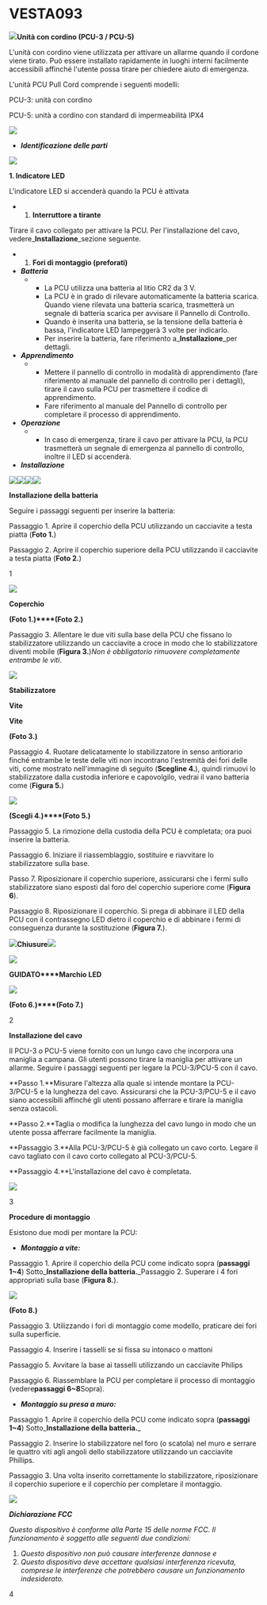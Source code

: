 # VESTA093

![](<.gitbook/assets/0 (39).png>)**Unità con cordino (PCU-3 / PCU-5)**

L'unità con cordino viene utilizzata per attivare un allarme quando il cordone viene tirato. Può essere installato rapidamente in luoghi interni facilmente accessibili affinché l'utente possa tirare per chiedere aiuto di emergenza.

L'unità PCU Pull Cord comprende i seguenti modelli:

PCU-3: unità con cordino

PCU-5: unità a cordino con standard di impermeabilità IPX4

![](<.gitbook/assets/1 (45).png>)

-   _**Identificazione delle parti**_

![](<.gitbook/assets/2 (52).png>)

**1. Indicatore LED**

L'indicatore LED si accenderà quando la PCU è attivata

-   1.  **Interruttore a tirante**

Tirare il cavo collegato per attivare la PCU. Per l'installazione del cavo, vedere_**Installazione**_sezione seguente.

-   1.  **Fori di montaggio (preforati)**
-   _**Batteria**_
    -   -   La PCU utilizza una batteria al litio CR2 da 3 V.
        -   La PCU è in grado di rilevare automaticamente la batteria scarica. Quando viene rilevata una batteria scarica, trasmetterà un segnale di batteria scarica per avvisare il Pannello di Controllo.
        -   Quando è inserita una batteria, se la tensione della batteria è bassa, l'indicatore LED lampeggerà 3 volte per indicarlo.
        -   Per inserire la batteria, fare riferimento a_**Installazione**_per dettagli.
-   _**Apprendimento**_
    -   -   Mettere il pannello di controllo in modalità di apprendimento (fare riferimento al manuale del pannello di controllo per i dettagli), tirare il cavo sulla PCU per trasmettere il codice di apprendimento.
        -   Fare riferimento al manuale del Pannello di controllo per completare il processo di apprendimento.
-   _**Operazione**_
    -   -   In caso di emergenza, tirare il cavo per attivare la PCU, la PCU trasmetterà un segnale di emergenza al pannello di controllo, inoltre il LED si accenderà.
-   _**Installazione**_

![](<.gitbook/assets/3 (51).png>)![](<.gitbook/assets/4 (47).png>)![](<.gitbook/assets/5 (46).png>)![](<.gitbook/assets/6 (29).png>)

**Installazione della batteria**

Seguire i passaggi seguenti per inserire la batteria:

Passaggio 1. Aprire il coperchio della PCU utilizzando un cacciavite a testa piatta (**Foto 1.**)

Passaggio 2. Aprire il coperchio superiore della PCU utilizzando il cacciavite a testa piatta (**Foto 2.**)

1

![](<.gitbook/assets/7 (25).png>)

**Coperchio**

**(Foto 1.)****(Foto 2.)**

Passaggio 3. Allentare le due viti sulla base della PCU che fissano lo stabilizzatore utilizzando un cacciavite a croce in modo che lo stabilizzatore diventi mobile (**Figura 3.**)_Non è obbligatorio rimuovere completamente entrambe le viti_.

![](<.gitbook/assets/8 (30).png>)

**Stabilizzatore**

**Vite**

**Vite**

**(Foto 3.)**

Passaggio 4. Ruotare delicatamente lo stabilizzatore in senso antiorario finché entrambe le teste delle viti non incontrano l'estremità dei fori delle viti, come mostrato nell'immagine di seguito (**Scegline 4.**), quindi rimuovi lo stabilizzatore dalla custodia inferiore e capovolgilo, vedrai il vano batteria come (**Figura 5.**)

![](<.gitbook/assets/9 (30).png>)

**(Scegli 4.)****(Foto 5.)**

Passaggio 5. La rimozione della custodia della PCU è completata; ora puoi inserire la batteria.

Passaggio 6. Iniziare il riassemblaggio, sostituire e riavvitare lo stabilizzatore sulla base.

Passo 7. Riposizionare il coperchio superiore, assicurarsi che i fermi sullo stabilizzatore siano esposti dal foro del coperchio superiore come (**Figura 6**).

Passaggio 8. Riposizionare il coperchio. Si prega di abbinare il LED della PCU con il contrassegno LED dietro il coperchio e di abbinare i fermi di conseguenza durante la sostituzione (**Figura 7.**).

![](<.gitbook/assets/10 (26).png>)**Chiusure**![](<.gitbook/assets/11 (21).png>)

![](<.gitbook/assets/12 (24).png>)

**GUIDATO****Marchio LED**

![](<.gitbook/assets/13 (19).png>)

**(Foto 6.)****(Foto 7.)**

2

**Installazione del cavo**

Il PCU-3 o PCU-5 viene fornito con un lungo cavo che incorpora una maniglia a campana. Gli utenti possono tirare la maniglia per attivare un allarme. Seguire i passaggi seguenti per legare la PCU-3/PCU-5 con il cavo.

**Passo 1.**Misurare l'altezza alla quale si intende montare la PCU-3/PCU-5 e la lunghezza del cavo. Assicurarsi che la PCU-3/PCU-5 e il cavo siano accessibili affinché gli utenti possano afferrare e tirare la maniglia senza ostacoli.

**Passo 2.**Taglia o modifica la lunghezza del cavo lungo in modo che un utente possa afferrare facilmente la maniglia.

**Passaggio 3.**Alla PCU-3/PCU-5 è già collegato un cavo corto. Legare il cavo tagliato con il cavo corto collegato al PCU-3/PCU-5.

**Passaggio 4.**L'installazione del cavo è completata.

![](<.gitbook/assets/14 (14).png>)

3

**Procedure di montaggio**

Esistono due modi per montare la PCU:

-   _**Montaggio a vite:**_

Passaggio 1. Aprire il coperchio della PCU come indicato sopra (**passaggi 1~4**) Sotto_**Installazione della batteria.**_Passaggio 2. Superare i 4 fori appropriati sulla base (**Figura 8.**).

![](<.gitbook/assets/15 (15).png>)

**(Foto 8.)**

Passaggio 3. Utilizzando i fori di montaggio come modello, praticare dei fori sulla superficie.

Passaggio 4. Inserire i tasselli se si fissa su intonaco o mattoni

Passaggio 5. Avvitare la base ai tasselli utilizzando un cacciavite Philips

Passaggio 6. Riassemblare la PCU per completare il processo di montaggio (vedere**passaggi 6~8**Sopra).

-   _**Montaggio su presa a muro:**_

Passaggio 1. Aprire il coperchio della PCU come indicato sopra (**passaggi 1~4**) Sotto_**Installazione della batteria.**_

Passaggio 2. Inserire lo stabilizzatore nel foro (o scatola) nel muro e serrare le quattro viti agli angoli dello stabilizzatore utilizzando un cacciavite Phillips.

Passaggio 3. Una volta inserito correttamente lo stabilizzatore, riposizionare il coperchio superiore e il coperchio per completare il montaggio.

![](<.gitbook/assets/16 (16).png>)

_**Dichiarazione FCC**_

_Questo dispositivo è conforme alla Parte 15 delle norme FCC. Il funzionamento è soggetto alle seguenti due condizioni:_

1.  _Questo dispositivo non può causare interferenze dannose e_
2.  _Questo dispositivo deve accettare qualsiasi interferenza ricevuta, comprese le interferenze che potrebbero causare un funzionamento indesiderato._

4
